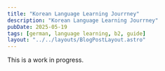```yaml
---
title: "Korean Language Learning Jourrney"
description: "Korean Language Learning Jourrney"
pubDate: 2025-05-19
tags: [german, language learning, b2, guide]
layout: "../../layouts/BlogPostLayout.astro"
---
```


This is a work in progress.
